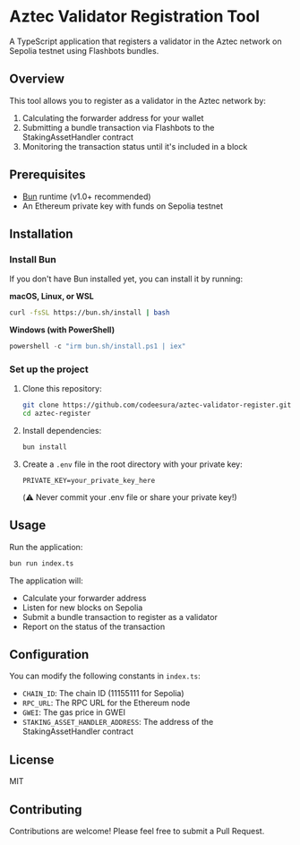 # Aztec Validator Registration Tool

A TypeScript application that registers a validator in the Aztec network on Sepolia testnet using Flashbots bundles.

## Overview

This tool allows you to register as a validator in the Aztec network by:

1. Calculating the forwarder address for your wallet
2. Submitting a bundle transaction via Flashbots to the StakingAssetHandler contract
3. Monitoring the transaction status until it's included in a block

## Prerequisites

- [Bun](https://bun.sh/) runtime (v1.0+ recommended)
- An Ethereum private key with funds on Sepolia testnet

## Installation

### Install Bun

If you don't have Bun installed yet, you can install it by running:

**macOS, Linux, or WSL**
```bash
curl -fsSL https://bun.sh/install | bash
```

**Windows (with PowerShell)**
```powershell
powershell -c "irm bun.sh/install.ps1 | iex"
```

### Set up the project

1. Clone this repository:
   ```bash
   git clone https://github.com/codeesura/aztec-validator-register.git
   cd aztec-register
   ```

2. Install dependencies:
   ```bash
   bun install
   ```

3. Create a `.env` file in the root directory with your private key:
   ```
   PRIVATE_KEY=your_private_key_here
   ```
   (⚠️ Never commit your .env file or share your private key!)

## Usage

Run the application:

```bash
bun run index.ts
```

The application will:
- Calculate your forwarder address
- Listen for new blocks on Sepolia
- Submit a bundle transaction to register as a validator
- Report on the status of the transaction

## Configuration

You can modify the following constants in `index.ts`:

- `CHAIN_ID`: The chain ID (11155111 for Sepolia)
- `RPC_URL`: The RPC URL for the Ethereum node
- `GWEI`: The gas price in GWEI
- `STAKING_ASSET_HANDLER_ADDRESS`: The address of the StakingAssetHandler contract

## License

MIT

## Contributing

Contributions are welcome! Please feel free to submit a Pull Request.
